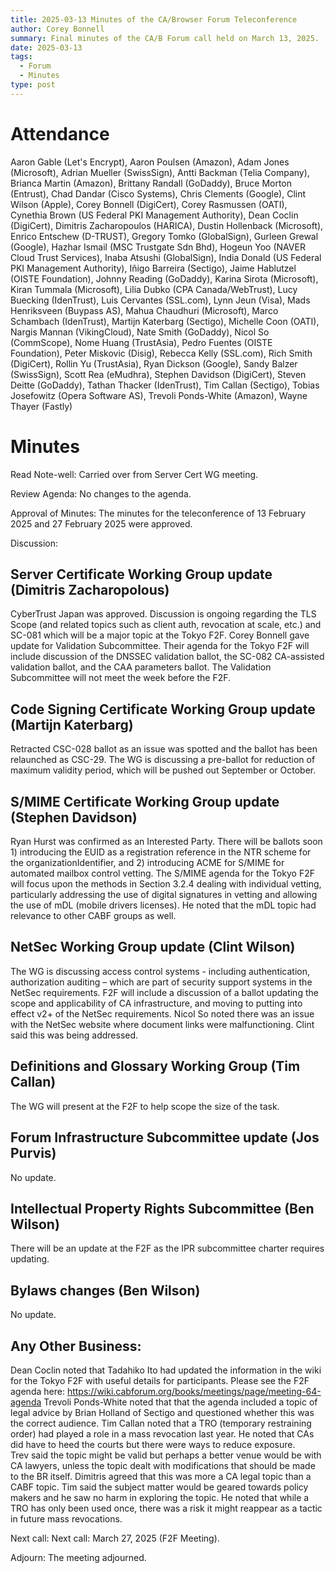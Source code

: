 ```yaml
---
title: 2025-03-13 Minutes of the CA/Browser Forum Teleconference
author: Corey Bonnell
summary: Final minutes of the CA/B Forum call held on March 13, 2025.
date: 2025-03-13
tags:
  - Forum
  - Minutes
type: post
---
```


# Attendance
 
Aaron Gable (Let's Encrypt), Aaron Poulsen (Amazon), Adam Jones (Microsoft), Adrian Mueller (SwissSign), Antti Backman (Telia Company), Brianca Martin (Amazon), Brittany Randall (GoDaddy), Bruce Morton (Entrust), Chad Dandar (Cisco Systems), Chris Clements (Google), Clint Wilson (Apple), Corey Bonnell (DigiCert), Corey Rasmussen (OATI), Cynethia Brown (US Federal PKI Management Authority), Dean Coclin (DigiCert), Dimitris Zacharopoulos (HARICA), Dustin Hollenback (Microsoft), Enrico Entschew (D-TRUST), Gregory Tomko (GlobalSign), Gurleen Grewal (Google), Hazhar Ismail (MSC Trustgate Sdn Bhd), Hogeun Yoo (NAVER Cloud Trust Services), Inaba Atsushi (GlobalSign), India Donald (US Federal PKI Management Authority), Iñigo Barreira (Sectigo), Jaime Hablutzel (OISTE Foundation), Johnny Reading (GoDaddy), Karina Sirota (Microsoft), Kiran Tummala (Microsoft), Lilia Dubko (CPA Canada/WebTrust), Lucy Buecking (IdenTrust), Luis Cervantes (SSL.com), Lynn Jeun (Visa), Mads Henriksveen (Buypass AS), Mahua Chaudhuri (Microsoft), Marco Schambach (IdenTrust), Martijn Katerbarg (Sectigo), Michelle Coon (OATI), Nargis Mannan (VikingCloud), Nate Smith (GoDaddy), Nicol So (CommScope), Nome Huang (TrustAsia), Pedro Fuentes (OISTE Foundation), Peter Miskovic (Disig), Rebecca Kelly (SSL.com), Rich Smith (DigiCert), Rollin Yu (TrustAsia), Ryan Dickson (Google), Sandy Balzer (SwissSign), Scott Rea (eMudhra), Stephen Davidson (DigiCert), Steven Deitte (GoDaddy), Tathan Thacker (IdenTrust), Tim Callan (Sectigo), Tobias Josefowitz (Opera Software AS), Trevoli Ponds-White (Amazon), Wayne Thayer (Fastly)

# Minutes

Read Note-well: Carried over from Server Cert WG meeting.
 
Review Agenda: No changes to the agenda.
 
Approval of Minutes: The minutes for the teleconference of 13 February 2025 and 27 February 2025 were approved.

Discussion:

## Server Certificate Working Group update (Dimitris Zacharopolous)
CyberTrust Japan was approved.  Discussion is ongoing regarding the TLS Scope (and related topics such as client auth, revocation at scale, etc.) and SC-081 which will be a major topic at the Tokyo F2F.
Corey Bonnell gave update for Validation Subcommittee. Their agenda for the Tokyo F2F will include discussion of the DNSSEC validation ballot, the SC-082 CA-assisted validation ballot, and the CAA parameters ballot.  The Validation Subcommittee will not meet the week before the F2F.

## Code Signing Certificate Working Group update (Martijn Katerbarg)
Retracted CSC-028 ballot as an issue was spotted and the ballot has been relaunched as CSC-29. The WG is discussing a pre-ballot for reduction of maximum validity period, which will be pushed out September or October. 

## S/MIME Certificate Working Group update (Stephen Davidson)
Ryan Hurst was confirmed as an Interested Party.  There will be ballots soon 1) introducing the EUID as a registration reference in the NTR scheme for the organizationIdentifier, and 2) introducing ACME for S/MIME for automated mailbox control vetting.  The S/MIME agenda for the Tokyo F2F will focus upon the methods in Section 3.2.4 dealing with individual vetting, particularly addressing the use of digital signatures in vetting and allowing the use of mDL (mobile drivers licenses). He noted that the mDL topic had relevance to other CABF groups as well.

## NetSec Working Group update (Clint Wilson)
The WG is discussing access control systems - including authentication, authorization auditing – which are part of security support systems in the NetSec requirements. F2F will include a discussion of a ballot updating the scope and applicability of CA infrastructure, and moving to putting into effect v2+ of the NetSec requirements.
Nicol So noted there was an issue with the NetSec website where document links were malfunctioning. Clint said this was being addressed.

## Definitions and Glossary Working Group (Tim Callan)
The WG will present at the F2F to help scope the size of the task.

## Forum Infrastructure Subcommittee update (Jos Purvis)
No update.

## Intellectual Property Rights Subcommittee (Ben Wilson)
There will be an update at the F2F as the IPR subcommittee charter requires updating.

## Bylaws changes (Ben Wilson)
No update.

## Any Other Business:
Dean Coclin noted that Tadahiko Ito had updated the information in the wiki for the Tokyo F2F with useful details for participants.  Please see the F2F agenda here: https://wiki.cabforum.org/books/meetings/page/meeting-64-agenda
Trevoli Ponds-White noted that that the agenda included a topic of legal advice by Brian Holland of Sectigo and questioned whether this was the correct audience.  Tim Callan noted that a TRO (temporary restraining order) had played a role in a mass revocation last year.  He noted that CAs did have to heed the courts but there were ways to reduce exposure.  
Trev said the topic might be valid but perhaps a better venue would be with CA lawyers, unless the topic dealt with modifications that should be made to the BR itself.  Dimitris agreed that this was more a CA legal topic than a CABF topic.  Tim said the subject matter would be geared towards policy makers and he saw no harm in exploring the topic.  He noted that while a TRO has only been used once, there was a risk it might reappear as a tactic in future mass revocations.

Next call: Next call: March 27, 2025 (F2F Meeting). 

Adjourn: The meeting adjourned. 

